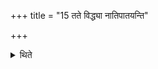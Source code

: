 +++
title = "15 तते विद्ध्या नातिपातयन्ति"

+++

<details><summary>थिते</summary>

तते विद्ध्या नातिपातयन्ति १५
</details>
